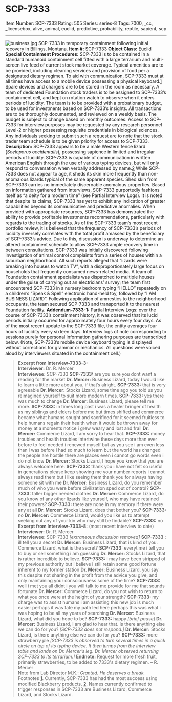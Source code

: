 # SCP-7333
Item Number: SCP-7333
Rating: 505
Series: series-8
Tags: 7000, _cc, _licensebox, alive, animal, euclid, predictive, probability, reptile, sapient, scp

---

![business.jpg](https://scp-wiki.wdfiles.com/local--files/scp-7333/business.jpg)
SCP-7333 in temporary containment following initial recovery in Billings, Montana.
**Item #:** SCP-7333
**Object Class:** Euclid
**Special Containment Procedures:** SCP-7333 is to be contained in a standard humanoid containment cell fitted with a large terrarium and multi-screen live feed of current stock market coverage. Typical amenities are to be provided, including cleaning services and provision of food per a designated dietary regimen. To aid with communication, SCP-7333 must at all times have access to a mobile device possessing a physical keyboard.[1](javascript:;) Spare devices and chargers are to be stored in the room as necessary.
A team of dedicated Foundation stock traders is to be assigned to SCP-7333’s containment cell, and kept on rotation watch to observe when it enters periods of lucidity. The team is to be provided with a probationary budget, to be used for investments based on SCP-7333’s insights. All transactions are to be thoroughly documented, and reviewed on a weekly basis. The budget is subject to change based on monthly outcomes.
Access to SCP-7333 for interview purposes may be requested by any research personnel Level-2 or higher possessing requisite credentials in biological sciences. Any individuals seeking to submit such a request are to note that the stock trader team schedule is to be given priority for access to SCP-7333.
**Description:** SCP-7333 appears to be a male Western fence lizard (_Sceloporus occidentalis_), possessing sapience in limited and irregular periods of lucidity. SCP-7333 is capable of communication in written American English through the use of various typing devices, but will only respond to conversation when verbally addressed by name.[2](javascript:;) While SCP-7333 does not appear to age, it sheds its skin more frequently than non-anomalous lizards typical of the same apparent species. Shed skin from SCP-7333 carries no immediately discernable anomalous properties.
Based on information gathered from interviews, SCP-7333 purportedly fashions itself as “a deity for a modern time” (see Partial Interview Logs). It is noted that despite its claims, SCP-7333 has yet to exhibit any indication of greater capabilities beyond its communicative and predictive anomalies.
When provided with appropriate resources, SCP-7333 has demonstrated the ability to provide profitable investments recommendations, particularly with regards to the trading of stocks. As of the SCP-7333 team’s most recent portfolio review, it is believed that the frequency of SCP-7333’s periods of lucidity inversely correlates with the total profit amassed by the beneficiary of SCP-7333’s advice. Due to this, discussion is underway to determine an altered containment schedule to allow SCP-7333 ample recovery time in between consultations.
SCP-7333 was initially discovered following investigation of animal control complaints from a series of houses within a suburban neighborhood. All such reports alleged that “lizards were breaking into houses to watch TV”, with a disproportionately large focus on households that frequently consumed news-related media. A team of Foundation containment specialists was dispatched to multiple houses under the guise of carrying out an electricians’ survey; the team first encountered SCP-7333 in a nursery bedroom typing “HELLO” repeatedly on a children’s “Speak & Spell” electronic hand-held toy, followed by “I AM BUSINESS LIZARD”. Following application of amnestics to the neighborhood occupants, the team secured SCP-7333 and transported it to the nearest Foundation facility.
**Addendum-7333-1:** Partial Interview Logs: over the course of SCP-7333’s containment history, it was observed that its lucid periods initially occurred for approximately four hours every four days. As of the most recent update to the SCP-7333 file, the entity averages four hours of lucidity every sixteen days. Interview logs of note corresponding to sessions purely for personal information gathering purposes are transcribed below. (Note, SCP-7333’s mobile device keyboard typing is displayed without corrections for grammar or mechanics. All questions were voiced aloud by interviewers situated in the containment cell.)
> **Excerpt from Interview-7333-3:**  
>  **Interviewer:** Dr. R. Mercer  
>  **Interviewee:** SCP-7333
> **SCP-7333:** are you sure you dont want a reading for the market
> **Dr. Mercer:** Business Lizard, today I would like to learn a little more about you, if that’s alright.
> **SCP-7333:** that is very agreeable
> **Dr. Mercer:** Stocks Lizard, some time ago you told us you reimagined yourself to suit more modern times.
> **SCP-7333:** yes there was much to change
> **Dr. Mercer:** Business Lizard, please tell me more.
> **SCP-7333:** in times long past i was a healer bringer of health as my siblings and elders before me but times shifted and commerce became what humans sought and sacrificed for it seemed fruitless to help humans regain their health when it would be thrown away for money at a moments notice i grew weary and lost and frail
> **Dr. Mercer:** Commerce Lizard, I am sorry to hear that.
> **SCP-7333:** money troubles and health troubles intertwine these days more than ever before to feel needed i renewed myself but as you see i am even less than i was before i had so much to learn but the world has changed the people are hostile there are places even i cannot go words even i do not know
> **Dr. Mercer:** Stocks Lizard, I hope you know that you are always welcome here.
> **SCP-7333:** thank you i have not felt so useful in generations please keep showing me your number reports i cannot always read them but i like seeing them thank you for always having someone sit with me
> **Dr. Mercer:** Business Lizard, do you remember much of who you were before civilization sped out of control?
> **SCP-7333:** taller bigger needed clothes
> **Dr. Mercer:** Commerce Lizard, do you know of any other lizards like yourself, who may have retained their powers?
> **SCP-7333:** there are none in my memory if there were any at all
> **Dr. Mercer:** Stocks Lizard, does that bother you?
> **SCP-7333:** no
> **Dr. Mercer:** Commerce Lizard, would you like us to attempt seeking out any of your kin who may still be findable?
> **SCP-7333:** no
> **Excerpt from Interview-7333-8:** (most recent interview to date)  
>  **Interviewer:** Dr. R. Mercer  
>  **Interviewee:** SCP-7333
> _[extraneous discussion removed]_
> **SCP-7333** : ill tell you a secret
> **Dr. Mercer:** Business Lizard, that is kind of you. Commerce Lizard, what is the secret?
> **SCP-7333:** everytime i tell you to buy or sell something i am guessing
> **Dr. Mercer:** Stocks Lizard, that is rather incredible to believe.
> **SCP-7333:** i may have been stripped of my previous authority but i believe i still retain some good fortune inherent to my former station
> **Dr. Mercer:** Business Lizard, you say this despite not sharing in the profit from the advice you give, and only maintaining your consciousness some of the time?
> **SCP-7333:** well i met you all didnt i you will talk to me provide for me that sounds fortunate
> **Dr. Mercer:** Commerce Lizard, do you not wish to return to what you once were at the height of your strength?
> **SCP-7333:** my charge was to assist humans i am assisting this new job is much easier perhaps it was fate my path led here perhaps this was what i was hoping to be all my years of searching
> **Dr. Mercer:** Business Lizard, what did you hope to be?
> **SCP-7333:** happy
> _[brief pause]_
> **Dr. Mercer:** Business Lizard, I am glad to hear that. Is there anything else we can do for you?
> _[SCP-7333 does not respond.]_
> **Dr. Mercer:** Stocks Lizard, is there anything else we can do for you?
> **SCP-7333:** more strawberry ple
> _[SCP-7333 is observed to turn several times in a quick circle on top of its typing device. It then jumps from the interview table and lands on Dr. Mercer’s leg. Dr. Mercer observed returning SCP-7333 to its terrarium.]_
> **Endnote:** Request for more fresh fruit, primarily strawberries, to be added to 7333's dietary regimen. – R. Mercer  
>  Note from Lab Director M.K.: _Granted. He deserves a break._
Footnotes
[1](javascript:;). Currently, SCP-7333 has had the most success using modified Blackberry products.
[2](javascript:;). Names currently confirmed to trigger responses in SCP-7333 are Business Lizard, Commerce Lizard, and Stocks Lizard.
